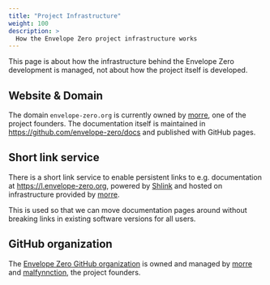 ```yaml
---
title: "Project Infrastructure"
weight: 100
description: >
  How the Envelope Zero project infrastructure works
---
```


This page is about how the infrastructure behind the Envelope Zero development is managed, not about how the project itself is developed.

## Website & Domain

The domain `envelope-zero.org` is currently owned by [morre](https://github.com/morremeyer/), one of the project founders. The documentation itself is maintained in https://github.com/envelope-zero/docs and published with GitHub pages.

## Short link service

There is a short link service to enable persistent links to e.g. documentation at https://l.envelope-zero.org, powered by [Shlink](https://shlink.io/) and hosted on infrastructure provided by [morre](https://github.com/morremeyer/).

This is used so that we can move documentation pages around without breaking links in existing software versions for all users.

## GitHub organization

The [Envelope Zero GitHub organization](https://github.com/envelope-zero) is owned and managed by [morre](https://github.com/morremeyer/) and [malfynnction](https://github.com/malfynnction), the project founders.
